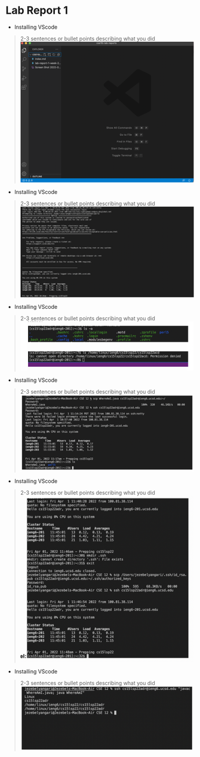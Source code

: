 # Lab Report 1

* Installing VScode
> 2-3 sentences or bullet points describing what you did
![Image](https://github.com/jezebelatucsd/cse15l-lab-reports/blob/main/Installing%20VScode.png)

* Installing VScode
> 2-3 sentences or bullet points describing what you did
![Image](https://github.com/jezebelatucsd/cse15l-lab-reports/blob/main/Screen%20Shot%202022-04-01%20at%2010.29.01%20AM.png)


* Installing VScode
> 2-3 sentences or bullet points describing what you did
![Image](https://github.com/jezebelatucsd/cse15l-lab-reports/blob/main/Screen%20Shot%202022-04-08%20at%2011.35.38%20AM.png)


* Installing VScode
> 2-3 sentences or bullet points describing what you did
![Image](https://github.com/jezebelatucsd/cse15l-lab-reports/blob/main/Screen%20Shot%202022-04-08%20at%2011.36.52%20AM.png)


* Installing VScode
> 2-3 sentences or bullet points describing what you did
![Image](https://github.com/jezebelatucsd/cse15l-lab-reports/blob/main/Screen%20Shot%202022-04-08%20at%2011.59.49%20AM.png)


* Installing VScode
> 2-3 sentences or bullet points describing what you did
![Image](https://github.com/jezebelatucsd/cse15l-lab-reports/blob/main/Screen%20Shot%202022-04-08%20at%2011.40.38%20AM.png)

